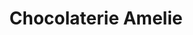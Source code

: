 ---
title: "Chocolaterie Amelie"
url: /garmisch-partenkirchen/chocolaterie-amelie-am-kurpark/
shop: Schokolade
---
